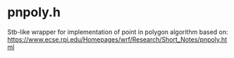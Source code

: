 # pnpoly.h

Stb-like wrapper for implementation of point in polygon algorithm based on:
https://www.ecse.rpi.edu/Homepages/wrf/Research/Short_Notes/pnpoly.html
